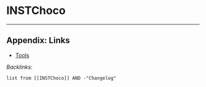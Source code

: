 # INSTChoco

---

## Appendix: Links

* [Tools](../../../Tools.md)

*Backlinks:*

````dataview
list from [[INSTChoco]] AND -"Changelog"
````
